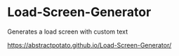 # Load-Screen-Generator
Generates a load screen with custom text

https://abstractpotato.github.io/Load-Screen-Generator/

